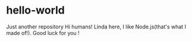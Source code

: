 # hello-world
Just another repository
Hi humans!
Linda here, I like Node.js(that's what I made of!).
Good luck for you !
